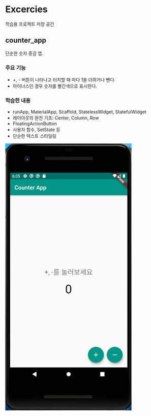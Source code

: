 # Excercies

학습용 프로젝트 저장 공간



## counter_app

단순한 숫자 증감 앱.

### 주요 기능

* +, - 버튼이 나타나고 터치할 때 마다 1을 더하거나 뺀다.
* 마이너스인 경우 숫자를 빨간색으로 표시한다.

### 학습한 내용

* runApp, MaterialApp, Scaffold, StatelessWidget, StatefulWidget 
* 레이아웃의 완전 기초: Center, Column, Row
* FloatingActionButton
* 사용자 함수, SetState 등
* 단순한 텍스트 스타일링


![](EXCERCISES.assets/simpleCounterApp.png)